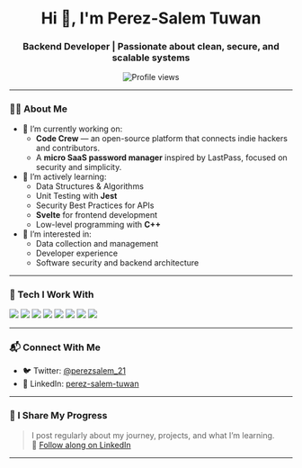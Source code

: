 <h1 align="center">Hi 👋, I'm Perez-Salem Tuwan</h1>
<h3 align="center">Backend Developer | Passionate about clean, secure, and scalable systems</h3>

<p align="center">
  <img src="https://komarev.com/ghpvc/?username=perez-21&label=Profile%20views&color=0e75b6&style=flat" alt="Profile views" />
</p>

---

### 👨‍💻 About Me

- 🔭 I’m currently working on:
  - **Code Crew** — an open-source platform that connects indie hackers and contributors.
  - A **micro SaaS password manager** inspired by LastPass, focused on security and simplicity.
- 🌱 I’m actively learning:
  - Data Structures & Algorithms
  - Unit Testing with **Jest**
  - Security Best Practices for APIs
  - **Svelte** for frontend development
  - Low-level programming with **C++**
- 🎯 I’m interested in:
  - Data collection and management
  - Developer experience
  - Software security and backend architecture

---

### 🧠 Tech I Work With

<!-- You can replace or expand these badges with your actual tech stack -->
<p>
  <img src="https://img.shields.io/badge/Node.js-339933?style=flat&logo=node.js&logoColor=white" />
  <img src="https://img.shields.io/badge/Express.js-000000?style=flat&logo=express&logoColor=white" />
  <img src="https://img.shields.io/badge/MongoDB-47A248?style=flat&logo=mongodb&logoColor=white" />
  <img src="https://img.shields.io/badge/PostgreSQL-336791?style=flat&logo=postgresql&logoColor=white" />
  <img src="https://img.shields.io/badge/Svelte-FF3E00?style=flat&logo=svelte&logoColor=white" />
  <img src="https://img.shields.io/badge/C++-00599C?style=flat&logo=c%2B%2B&logoColor=white" />
  <img src="https://img.shields.io/badge/Jest-C21325?style=flat&logo=jest&logoColor=white" />
  <img src="https://img.shields.io/badge/Git-F05032?style=flat&logo=git&logoColor=white" />
</p>

---

### 📬 Connect With Me

- 🐦 Twitter: [@perezsalem_21](https://twitter.com/perezsalem_21)
- 💼 LinkedIn: [perez-salem-tuwan](https://linkedin.com/in/perez-salem-tuwan-084173234)

---

### 📢 I Share My Progress

> I post regularly about my journey, projects, and what I’m learning.  
> 🔗 [Follow along on LinkedIn](https://linkedin.com/in/perez-salem-tuwan-084173234)

---
